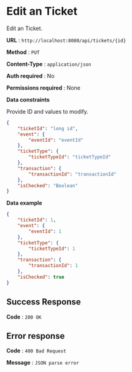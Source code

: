 # Edit an Ticket

Edit an Ticket.

**URL** : `http://localhost:8080/api/tickets/{id}`

**Method** : `PUT`

**Content-Type** : `application/json`

**Auth required** : No

**Permissions required** : None 

**Data constraints**

Provide ID and values to modify.

```json
{
    "ticketId": "long id",
    "event": {
        "eventId": "eventId"
    },
    "ticketType": {
        "ticketTypeId": "ticketTypeId"
    },
    "transaction": {
        "transactionId": "transactionId"
    },
    "isChecked": "Boolean"
}
```

**Data example**

```json
{
    "ticketId": 1,
    "event": {
        "eventId": 1
    },
    "ticketType": {
        "ticketTypeId": 1
    },
    "transaction": {
        "transactionId": 1
    },
    "isChecked": true
}
```

## Success Response

**Code** : `200 OK`

## Error response  

**Code** : `400 Bad Request`  

**Message** : `JSON parse error`
